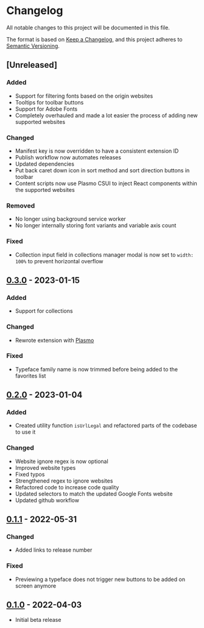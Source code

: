 # Changelog

All notable changes to this project will be documented in this file.

The format is based on [Keep a Changelog](https://keepachangelog.com/en/1.0.0/),
and this project adheres to [Semantic Versioning](https://semver.org/spec/v2.0.0.html).

## [Unreleased]
### Added
- Support for filtering fonts based on the origin websites
- Tooltips for toolbar buttons
- Support for Adobe Fonts
- Completely overhauled and made a lot easier the process of adding new supported websites
### Changed
- Manifest key is now overridden to have a consistent extension ID
- Publish workflow now automates releases
- Updated dependencies
- Put back caret down icon in sort method and sort direction buttons in toolbar
- Content scripts now use Plasmo CSUI to inject React components within the supported websites
### Removed
- No longer using background service worker
- No longer internally storing font variants and variable axis count
### Fixed
- Collection input field in collections manager modal is now set to `width: 100%` to prevent horizontal overflow

## [0.3.0] - 2023-01-15
### Added
- Support for collections
### Changed
- Rewrote extension with [Plasmo](https://github.com/PlasmoHQ/plasmo)
### Fixed
- Typeface family name is now trimmed before being added to the favorites list

## [0.2.0] - 2023-01-04
### Added
- Created utility function `isUrlLegal` and refactored parts of the codebase to use it
### Changed
- Website ignore regex is now optional
- Improved website types
- Fixed typos
- Strengthened regex to ignore websites
- Refactored code to increase code quality
- Updated selectors to match the updated Google Fonts website
- Updated github workflow

## [0.1.1] - 2022-05-31
### Changed
- Added links to release number
### Fixed
- Previewing a typeface does not trigger new buttons to be added on screen anymore

## [0.1.0] - 2022-04-03
- Initial beta release

[0.1.0]: https://github.com/DaveKeehl/fonts-jar/releases/tag/0.1.0
[0.1.1]: https://github.com/DaveKeehl/fonts-jar/compare/0.1.0...0.1.1
[0.2.0]: https://github.com/DaveKeehl/fonts-jar/compare/0.1.1...0.2.0
[0.3.0]: https://github.com/DaveKeehl/fonts-jar/compare/0.2.0...0.3.0